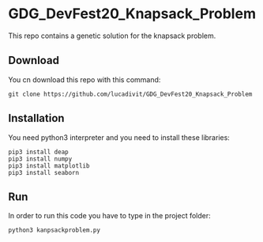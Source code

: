 # GDG_DevFest20_Knapsack_Problem
This repo contains a genetic solution for the knapsack problem.

## Download
You cn download this repo with this command:
```
git clone https://github.com/lucadivit/GDG_DevFest20_Knapsack_Problem
```

## Installation
You need python3 interpreter and you need to install these libraries:
```
pip3 install deap
pip3 install numpy
pip3 install matplotlib
pip3 install seaborn
```

## Run
In order to run this code you have to type in the project folder:
```
python3 kanpsackproblem.py
```
